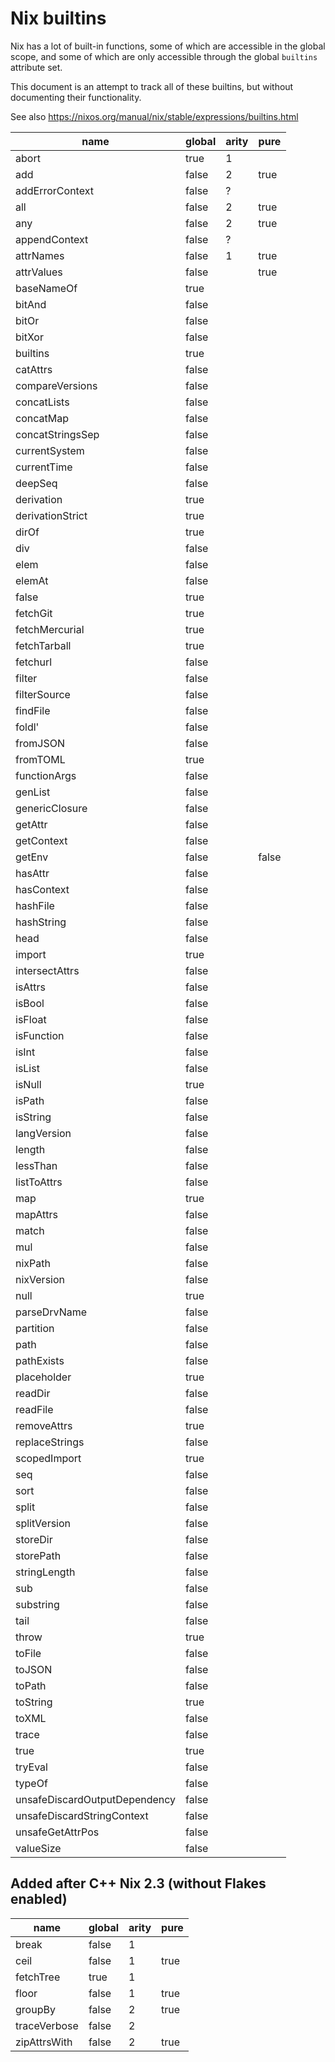 Nix builtins
============

Nix has a lot of built-in functions, some of which are accessible in
the global scope, and some of which are only accessible through the
global `builtins` attribute set.

This document is an attempt to track all of these builtins, but
without documenting their functionality.

See also https://nixos.org/manual/nix/stable/expressions/builtins.html

| name                          | global | arity | pure  |
|-------------------------------|--------|-------|-------|
| abort                         | true   | 1     |       |
| add                           | false  | 2     | true  |
| addErrorContext               | false  | ?     |       |
| all                           | false  | 2     | true  |
| any                           | false  | 2     | true  |
| appendContext                 | false  | ?     |       |
| attrNames                     | false  | 1     | true  |
| attrValues                    | false  |       | true  |
| baseNameOf                    | true   |       |       |
| bitAnd                        | false  |       |       |
| bitOr                         | false  |       |       |
| bitXor                        | false  |       |       |
| builtins                      | true   |       |       |
| catAttrs                      | false  |       |       |
| compareVersions               | false  |       |       |
| concatLists                   | false  |       |       |
| concatMap                     | false  |       |       |
| concatStringsSep              | false  |       |       |
| currentSystem                 | false  |       |       |
| currentTime                   | false  |       |       |
| deepSeq                       | false  |       |       |
| derivation                    | true   |       |       |
| derivationStrict              | true   |       |       |
| dirOf                         | true   |       |       |
| div                           | false  |       |       |
| elem                          | false  |       |       |
| elemAt                        | false  |       |       |
| false                         | true   |       |       |
| fetchGit                      | true   |       |       |
| fetchMercurial                | true   |       |       |
| fetchTarball                  | true   |       |       |
| fetchurl                      | false  |       |       |
| filter                        | false  |       |       |
| filterSource                  | false  |       |       |
| findFile                      | false  |       |       |
| foldl'                        | false  |       |       |
| fromJSON                      | false  |       |       |
| fromTOML                      | true   |       |       |
| functionArgs                  | false  |       |       |
| genList                       | false  |       |       |
| genericClosure                | false  |       |       |
| getAttr                       | false  |       |       |
| getContext                    | false  |       |       |
| getEnv                        | false  |       | false |
| hasAttr                       | false  |       |       |
| hasContext                    | false  |       |       |
| hashFile                      | false  |       |       |
| hashString                    | false  |       |       |
| head                          | false  |       |       |
| import                        | true   |       |       |
| intersectAttrs                | false  |       |       |
| isAttrs                       | false  |       |       |
| isBool                        | false  |       |       |
| isFloat                       | false  |       |       |
| isFunction                    | false  |       |       |
| isInt                         | false  |       |       |
| isList                        | false  |       |       |
| isNull                        | true   |       |       |
| isPath                        | false  |       |       |
| isString                      | false  |       |       |
| langVersion                   | false  |       |       |
| length                        | false  |       |       |
| lessThan                      | false  |       |       |
| listToAttrs                   | false  |       |       |
| map                           | true   |       |       |
| mapAttrs                      | false  |       |       |
| match                         | false  |       |       |
| mul                           | false  |       |       |
| nixPath                       | false  |       |       |
| nixVersion                    | false  |       |       |
| null                          | true   |       |       |
| parseDrvName                  | false  |       |       |
| partition                     | false  |       |       |
| path                          | false  |       |       |
| pathExists                    | false  |       |       |
| placeholder                   | true   |       |       |
| readDir                       | false  |       |       |
| readFile                      | false  |       |       |
| removeAttrs                   | true   |       |       |
| replaceStrings                | false  |       |       |
| scopedImport                  | true   |       |       |
| seq                           | false  |       |       |
| sort                          | false  |       |       |
| split                         | false  |       |       |
| splitVersion                  | false  |       |       |
| storeDir                      | false  |       |       |
| storePath                     | false  |       |       |
| stringLength                  | false  |       |       |
| sub                           | false  |       |       |
| substring                     | false  |       |       |
| tail                          | false  |       |       |
| throw                         | true   |       |       |
| toFile                        | false  |       |       |
| toJSON                        | false  |       |       |
| toPath                        | false  |       |       |
| toString                      | true   |       |       |
| toXML                         | false  |       |       |
| trace                         | false  |       |       |
| true                          | true   |       |       |
| tryEval                       | false  |       |       |
| typeOf                        | false  |       |       |
| unsafeDiscardOutputDependency | false  |       |       |
| unsafeDiscardStringContext    | false  |       |       |
| unsafeGetAttrPos              | false  |       |       |
| valueSize                     | false  |       |       |

## Added after C++ Nix 2.3 (without Flakes enabled)

| name          | global | arity | pure  |
|---------------|--------|-------|-------|
| break         | false  | 1     |       |
| ceil          | false  | 1     | true  |
| fetchTree     | true   | 1     |       |
| floor         | false  | 1     | true  |
| groupBy       | false  | 2     | true  |
| traceVerbose  | false  | 2     |       |
| zipAttrsWith  | false  | 2     | true  |
